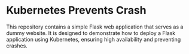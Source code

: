 # Kubernetes Prevents Crash

This repository contains a simple Flask web application that serves as a dummy website. It is designed to demonstrate how to deploy a Flask application using Kubernetes, ensuring high availability and preventing crashes.
